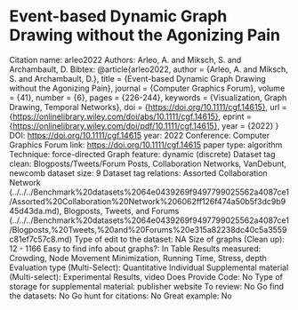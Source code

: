 # Event-based Dynamic Graph Drawing without the Agonizing Pain

Citation name: arleo2022
Authors: Arleo, A. and Miksch, S. and Archambault, D.
Bibtex: @article{arleo2022,
author = {Arleo, A. and Miksch, S. and Archambault, D.},
title = {Event-based Dynamic Graph Drawing without the Agonizing Pain},
journal = {Computer Graphics Forum},
volume = {41},
number = {6},
pages = {226-244},
keywords = {Visualization, Graph Drawing, Temporal Networks},
doi = {https://doi.org/10.1111/cgf.14615},
url = {https://onlinelibrary.wiley.com/doi/abs/10.1111/cgf.14615},
eprint = {https://onlinelibrary.wiley.com/doi/pdf/10.1111/cgf.14615},
year = {2022}
}
DOI: https://doi.org/10.1111/cgf.14615
year: 2022
Conference: Computer Graphics Forum
link: https://doi.org/10.1111/cgf.14615
paper type: algorithm
Technique: force-directed
Graph feature: dynamic (discrete)
Dataset tag clean: Blogposts/Tweets/Forum Posts, Collaboration Networks, VanDebunt, newcomb
dataset size: 9
Dataset tag relations: Assorted Collaboration Network (../../../Benchmark%20datasets%2064e0439269f9497799025562a4087ce1/Assorted%20Collaboration%20Network%206062ff126f474a50b5f3dc9b945d43da.md), Blogposts, Tweets, and Forums (../../../Benchmark%20datasets%2064e0439269f9497799025562a4087ce1/Blogposts,%20Tweets,%20and%20Forums%20e315a82238dc40c5a3559c81ef7c57c8.md)
Type of edit to the dataset: NA
Size of graphs (Clean up): 12 - 1166
Easy to find info about graphs?: In Table
Results measured: Crowding, Node Movement Minimization, Running Time, Stress, depth
Evaluation type (Multi-Select): Quantitative Individual
Supplemental material (Multi-select): Experimental Results, video
Does Provide Code: No
Type of storage for supplemental material: publisher website
To review: No
Go find the datasets: No
Go hunt for citations: No
Great example: No